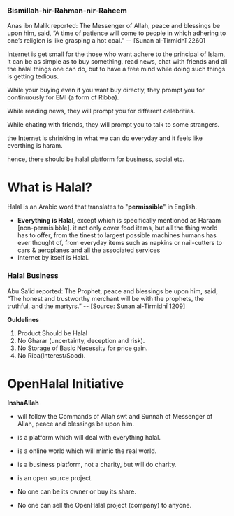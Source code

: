 

### **Bismillah-hir-Rahman-nir-Raheem**

Anas ibn Malik reported: The Messenger of Allah, peace and blessings be upon him, said, “A time of patience will come to people in which adhering to one’s religion is like grasping a hot coal.”  -- [Sunan al-Tirmidhī 2260]

Internet is get small for the those who want adhere to the principal of Islam, it can be as simple as to buy something, read news, chat with friends and all the halal things one can do, but to have a free mind while doing such things is getting tedious.

While your buying even if you want buy directly, they prompt you for continuously for EMI (a form of Ribba).

While reading news, they will prompt you for different celebrities.

While chating with friends, they will prompt you to talk to some strangers.  

the Internet is shrinking in what we can do everyday and it feels like everthing is haram.

hence, there should be halal platform for business, social etc. 

# What is Halal?   
Halal is an Arabic word that translates to "**permissible**" in English. 
 * **Everything is Halal**, except which is specifically mentioned as Haraam [non-permisibble]. 
 it not only cover food items, but all the thing world has to offer, from the tinest to largest possible machines humans has ever thought of, from everyday items such as napkins or nail-cutters to cars & aeroplanes and all the associated services 
* Internet by itself is Halal.


### Halal Business 

Abu Sa’id reported: The Prophet, peace and blessings be upon him, said, “The honest and trustworthy merchant will be with the prophets, the truthful, and the martyrs.” -- [Source: Sunan al-Tirmidhī 1209]

**Guldelines**

1. Product Should be Halal
2. No Gharar (uncertainty, deception and risk).
3. No Storage of Basic Necessity for price gain.
4. No Riba(Interest/Sood).


# OpenHalal Initiative
**InshaAllah**
* will follow the Commands of Allah swt and Sunnah of Messenger of Allah, peace and blessings be upon him.
* is a platform which will deal with everything halal.
* is a online world which will mimic the real world.
* is a business platform, not a charity, but will do charity.
* is an open source project.

* No one can be its owner or buy its share.
* No one can sell the OpenHalal project (company) to anyone.


